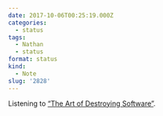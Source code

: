 ```yaml
---
date: 2017-10-06T00:25:19.000Z
categories:
  - status
tags:
  - Nathan
  - status
format: status
kind:
  - Note
slug: '2828'
---
```

Listening to [“The Art of Destroying Software”](https://max.hn/favorites/talks/programming/the-art-of-destroying-software/).
